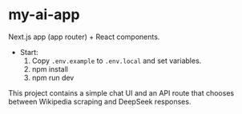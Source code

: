 # my-ai-app

Next.js app (app router) + React components.

- Start:
  1. Copy `.env.example` to `.env.local` and set variables.
  2. npm install
  3. npm run dev

This project contains a simple chat UI and an API route that chooses between Wikipedia scraping and DeepSeek responses.
